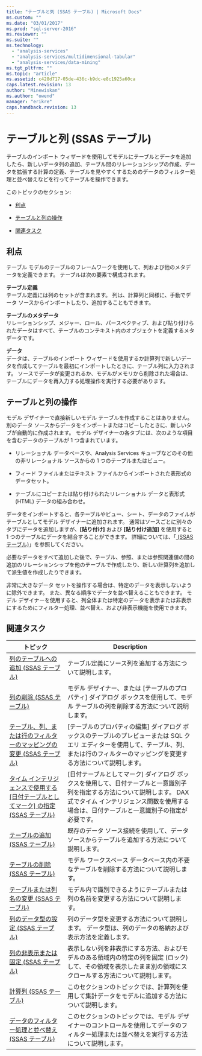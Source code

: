 ```yaml
---
title: "テーブルと列 (SSAS テーブル) | Microsoft Docs"
ms.custom: ""
ms.date: "03/01/2017"
ms.prod: "sql-server-2016"
ms.reviewer: ""
ms.suite: ""
ms.technology: 
  - "analysis-services"
  - "analysis-services/multidimensional-tabular"
  - "analysis-services/data-mining"
ms.tgt_pltfrm: ""
ms.topic: "article"
ms.assetid: c428d717-05de-436c-b9dc-e8c1925a60ca
caps.latest.revision: 13
author: "Minewiskan"
ms.author: "owend"
manager: "erikre"
caps.handback.revision: 13
---
```

# テーブルと列 (SSAS テーブル)
  テーブルのインポート ウィザードを使用してモデルにテーブルとデータを追加したら、新しいデータ列の追加、テーブル間のリレーションシップの作成、データを拡張する計算の定義、テーブルを見やすくするためのデータのフィルター処理と並べ替えなどを行ってテーブルを操作できます。  
  
 このトピックのセクション:  
  
-   [利点](#bkmk_benefits)  
  
-   [テーブルと列の操作](#bkmk_working)  
  
-   [関連タスク](#bkmk_related_tasks)  
  
##  <a name="bkmk_benefits"></a> 利点  
 テーブル モデルのテーブルのフレームワークを使用して、列および他のメタデータを定義できます。 テーブルは次の要素で構成されます。  
  
 **テーブル定義**  
 テーブル定義には列のセットが含まれます。 列は、計算列と同様に、手動でデータ ソースからインポートしたり、追加することもできます。  
  
 **テーブルのメタデータ**  
 リレーションシップ、メジャー、ロール、パースペクティブ、および貼り付けられたデータはすべて、テーブルのコンテキスト内のオブジェクトを定義するメタデータです。  
  
 **データ**  
 データは、テーブルのインポート ウィザードを使用するか計算列で新しいデータを作成してテーブルを最初にインポートしたときに、テーブル列に入力されます。 ソースでデータが変更されるか、モデルがメモリから削除された場合は、テーブルにデータを再入力する処理操作を実行する必要があります。  
  
##  <a name="bkmk_working"></a> テーブルと列の操作  
 モデル デザイナーで直接新しいモデル テーブルを作成することはありません。 別のデータ ソースからデータをインポートまたはコピーしたときに、新しいタブが自動的に作成されます。 モデル デザイナーの各タブには、次のような項目を含むデータのテーブルが 1 つ含まれています。  
  
-   リレーショナル データベースや、Analysis Services キューブなどのその他の非リレーショナル ソースからの 1 つのテーブルまたはビュー。  
  
-   フィード ファイルまたはテキスト ファイルからインポートされた表形式のデータセット。  
  
-   テーブルにコピーまたは貼り付けられたリレーショナル データと表形式 (HTML) データの組み合わせ。  
  
 データをインポートすると、各テーブルやビュー、シート、データのファイルがテーブルとしてモデル デザイナーに追加されます。 通常はソースごとに別々のタブにデータを追加しますが、**[貼り付け]** および **[貼り付け追加]** を使用すると 1 つのテーブルにデータを結合することができます。 詳細については、「[ &#40;SSAS テーブル&#41;](../../analysis-services/tabular-models/copy-and-paste-data-ssas-tabular.md)」を参照してください。  
  
 必要なデータをすべて追加した後で、テーブル、参照、または参照関連値の間の追加のリレーションシップを他のテーブルで作成したり、新しい計算列を追加して派生値を作成したりできます。  
  
 非常に大きなデータ セットを操作する場合は、特定のデータを表示しないように除外できます。 また、異なる順序でデータを並べ替えることもできます。 モデル デザイナーを使用すると、列全体または特定のデータを表示または非表示にするためにフィルター処理、並べ替え、および非表示機能を使用できます。  
  
##  <a name="bkmk_related_tasks"></a> 関連タスク  
  
|トピック|Description|  
|-----------|-----------------|  
|[列のテーブルへの追加 &#40;SSAS テーブル&#41;](../../analysis-services/tabular-models/add-columns-to-a-table-ssas-tabular.md)|テーブル定義にソース列を追加する方法について説明します。|  
|[列の削除 &#40;SSAS テーブル&#41;](../../analysis-services/tabular-models/delete-a-column-ssas-tabular.md)|モデル デザイナー、または [テーブルのプロパティ] ダイアログ ボックスを使用して、モデル テーブルの列を削除する方法について説明します。|  
|[テーブル、列、または行のフィルターのマッピングの変更 &#40;SSAS テーブル&#41;](../../analysis-services/tabular-models/change-table-column-or-row-filter-mappings-ssas-tabular.md)|[テーブルのプロパティの編集] ダイアログ ボックスのテーブルのプレビューまたは SQL クエリ エディターを使用して、テーブル、列、または行のフィルターのマッピングを変更する方法について説明します。|  
|[タイム インテリジェンスで使用する [日付テーブルとしてマーク] の指定 &#40;SSAS テーブル&#41;](../Topic/Specify%20Mark%20as%20Date%20Table%20for%20use%20with%20Time%20Intelligence%20\(SSAS%20Tabular\).md)|[日付テーブルとしてマーク] ダイアログ ボックスを使用して、日付テーブルと一意識別子列を指定する方法について説明します。 DAX 式でタイム インテリジェンス関数を使用する場合は、日付テーブルと一意識別子の指定が必要です。|  
|[テーブルの追加 &#40;SSAS テーブル&#41;](../../analysis-services/tabular-models/add-a-table-ssas-tabular.md)|既存のデータ ソース接続を使用して、データ ソースからテーブルを追加する方法について説明します。|  
|[テーブルの削除 &#40;SSAS テーブル&#41;](../../analysis-services/tabular-models/delete-a-table-ssas-tabular.md)|モデル ワークスペース データベース内の不要なテーブルを削除する方法について説明します。|  
|[テーブルまたは列名の変更 &#40;SSAS テーブル&#41;](../../analysis-services/tabular-models/rename-a-table-or-column-ssas-tabular.md)|モデル内で識別できるようにテーブルまたは列の名前を変更する方法について説明します。|  
|[列のデータ型の設定 &#40;SSAS テーブル&#41;](../../analysis-services/tabular-models/set-the-data-type-of-a-column-ssas-tabular.md)|列のデータ型を変更する方法について説明します。 データ型は、列のデータの格納および表示方法を定義します。|  
|[列の非表示または固定 &#40;SSAS テーブル&#41;](../../analysis-services/tabular-models/hide-or-freeze-columns-ssas-tabular.md)|表示しない列を非表示にする方法、およびモデルのある領域内の特定の列を固定 (ロック) して、その領域を表示したまま別の領域にスクロールする方法について説明します。|  
|[計算列 &#40;SSAS テーブル&#41;](../../analysis-services/tabular-models/calculated-columns-ssas-tabular.md)|このセクションのトピックでは、計算列を使用して集計データをモデルに追加する方法について説明します。|  
|[データのフィルター処理と並べ替え &#40;SSAS テーブル&#41;](../Topic/Filter%20and%20Sort%20Data%20\(SSAS%20Tabular\).md)|このセクションのトピックでは、モデル デザイナーのコントロールを使用してデータのフィルター処理または並べ替えを実行する方法について説明します。|  
  
  